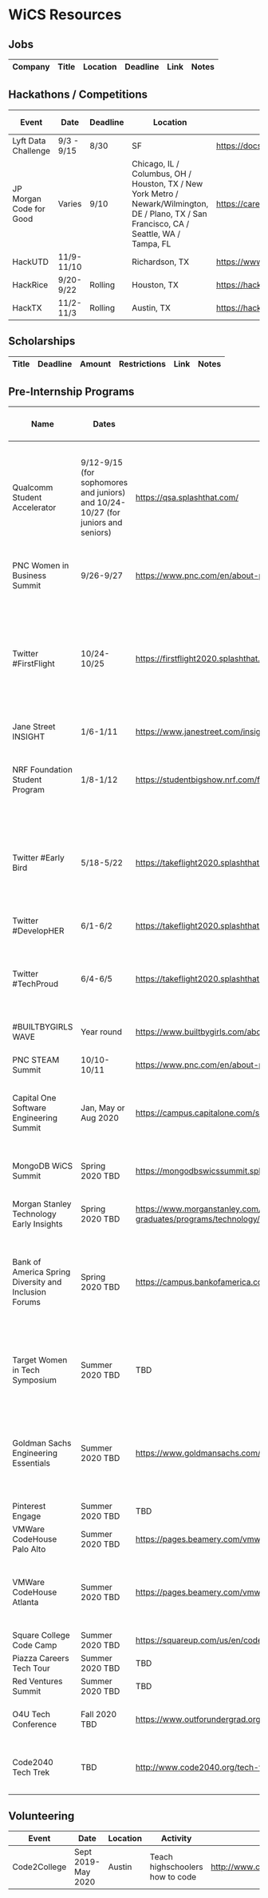 # WiCS Resources
## Jobs
| Company | Title | Location | Deadline | Link  | Notes |
|---|---|---|---|---|---|


## Hackathons / Competitions
| Event | Date | Deadline | Location | Link  | Travel Reimbursements  | Notes |
|---|---|---|---|---|---|---|
| Lyft Data Challenge | 9/3 - 9/15 | 8/30 | SF| https://docs.google.com/document/d/1lrCr1d9DPKukdpsLshmDiVGuzgRkpAi9vmHevZGNchk/edit |  | |
| JP Morgan Code for Good | Varies | 9/10 | Chicago, IL / Columbus, OH / Houston, TX / New York Metro / Newark/Wilmington, DE / Plano, TX / San Francisco, CA / Seattle, WA / Tampa, FL| https://careers.jpmorgan.com/us/en/students/programs/code-for-good | Yes | Can lead to internships and full time |
| HackUTD |	11/9-11/10	|	| Richardson, TX	| https://www.hackutd.co/	| Yes | |
| HackRice |	9/20-9/22 |	Rolling |	Houston, TX	| https://hack.rice.edu/	| Yes | |
| HackTX |	11/2-11/3 |	Rolling |	Austin, TX	| https://hacktx.com	| Yes | |


## Scholarships
| Title | Deadline | Amount | Restrictions | Link  | Notes |
|---|---|---|---|---|---|


## Pre-Internship Programs
|Name |	Dates	| Link	| Open yet?	| Deadline	| All expenses paid?|	Notes|
|---|---|---|---|---|---|---|
|Qualcomm Student Accelerator |	9/12-9/15 (for sophomores and juniors) and 10/24-10/27 (for juniors and seniors) |	https://qsa.splashthat.com/ |	Yes	| 8/18 for September. 9/22 for October. |	Yes	 | All selected candidates will be able to interview for a 2020 SWE internship/full-time. Must apply through Jumpstart. Not women specific. |
|PNC Women in Business Summit |	9/26-9/27 |	https://www.pnc.com/en/about-pnc/careers/students/student-events.html	| Yes	| 9/6	 | Yes |	Business or Technology major with 3.0 GPA or higher. |
|Twitter #FirstFlight	| 10/24-10/25 |	https://firstflight2020.splashthat.com/	| Yes |	9/24	| Yes	| For current third year students who identify as black, Hispanic/Latinx and/or Native American. All candidates will interview for internships. Not women specific. |
|Jane Street INSIGHT |	1/6-1/11 |	https://www.janestreet.com/insight/ |	Yes |	10/20 |	Yes | |
| NRF Foundation Student Program | 1/8-1/12 | https://studentbigshow.nrf.com/free-travel-application | Yes | | Yes | For sophomores, juniors and seniors. Mininum GPA of 3.0 on a 4.0 scale. |
|Twitter #Early Bird |	5/18-5/22	| https://takeflight2020.splashthat.com/ | Yes	| 4/5	| Yes |	For first year CS students who identify as black, Hispanic/Latinx and/or Native American. Not women specific. |
|Twitter #DevelopHER	| 6/1-6/2	| https://takeflight2020.splashthat.com/	| Yes	 | 4/5 |	Yes	 | For second year CS/CE students |
|Twitter #TechProud	 | 6/4-6/5	| https://takeflight2020.splashthat.com/ |	Yes	 | 4/5 | Yes	| For second year CS students who identify as LGBTQIA. Not women specific. | 
|#BUILTBYGIRLS WAVE	|Year round |	https://www.builtbygirls.com/about-wave |	Yes	| Rolling	 | No expense needed	 | Remote mentorship program.|
|PNC STEAM Summit |	10/10-10/11	| https://www.pnc.com/en/about-pnc/careers/students/student-events.html	| No |	TBD |	TBD |	Not women specific. Not tech specific. |
|Capital One Software Engineering Summit |	Jan, May or Aug 2020	| https://campus.capitalone.com/summits/	| No	| TBD	 | TBD	| For current college freshmen and sophomores. Not women specific. | 
|MongoDB WiCS Summit |	Spring 2020 TBD	| https://mongodbswicssummit.splashthat.com/	| No	| TBD |	Yes	| Open to freshman and sophomores in CS/related fields. |
|Morgan Stanley Technology Early Insights	| Spring 2020 TBD |	https://www.morganstanley.com/people-opportunities/students-graduates/programs/technology/technology-showcase-north-america/ |	No |	TBD	 |No | |	
|Bank of America Spring Diversity and Inclusion Forums |	Spring 2020 TBD |	https://campus.bankofamerica.com/careers/bank_of_america_spring_diversity_and_inclusion_forum.html |	No	 | TBD	| TBD |	For current female and ethnically diverse freshmen and sophomores. Not women specific. Not all are tech specific.|
|Target Women in Tech Symposium |	Summer 2020 TBD	 | TBD	| No	| TBD	| TBD	| For current college sophomores. Guaranteed interview for Target 2020 SWE internship. |
|Goldman Sachs Engineering Essentials	 | Summer 2020 TBD	| https://www.goldmansachs.com/careers/students/programs/americas/engineering-essentials.html	 | No	| TBD |	Yes |	Applicants should be black, Hispanic/Latino, Native American and/or women. Not women specific. |
|Pinterest Engage |	Summer 2020 TBD | TBD | No |	TBD	 | No	| Not women specific.|
|VMWare CodeHouse Palo Alto	| Summer 2020 TBD	| https://pages.beamery.com/vmware/page/codehouse	 | No	| TBD	 | Yes| |	
|VMWare CodeHouse Atlanta	| Summer 2020 TBD | https://pages.beamery.com/vmware/page/codehouseatl |	No |	TBD	 | Yes |	For CS/Computer Engineering female students who identify as Black and Latina. |
|Square College Code Camp	| Summer 2020 TBD	| https://squareup.com/us/en/code-camp	| No	| TBD | Yes | |	
|Piazza Careers Tech Tour	| Summer 2020 TBD	| TBD |	No | TBD | Yes	| Not women specific. |
|Red Ventures Summit |	Summer 2020 TBD | TBD |	No	| TBD	| TBD | |	
|O4U Tech Conference	| Fall 2020 TBD	| https://www.outforundergrad.org/tech	| No	| TBD	| TBD |	Not women specific. For LGBTQ+ students. |
|Code2040 Tech Trek |	TBD	| http://www.code2040.org/tech-trek	 | No |	TBD	| TBD |	Candidates must self-identify as Black and/or Latinx. |

## Volunteering
| Event | Date | Location | Activity | Link  | Notes |
|---|---|---|---|---|---|
|Code2College |	Sept 2019-May 2020 |	Austin |	Teach highschoolers how to code |	http://www.code2college.org/ | |
